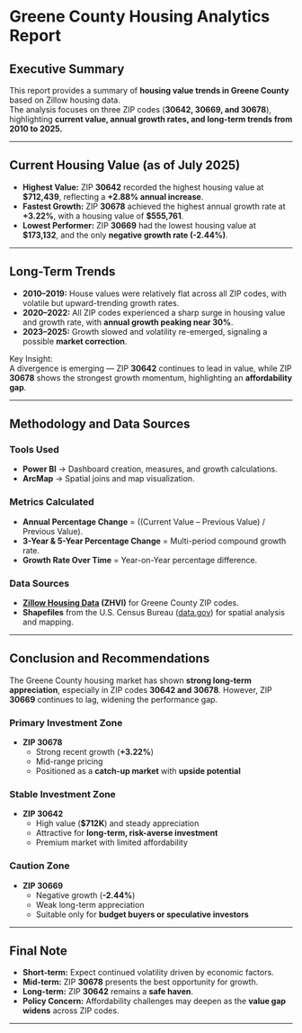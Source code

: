 # Greene County Housing Analytics Report

## Executive Summary
This report provides a summary of **housing value trends in Greene County** based on Zillow housing data.  
The analysis focuses on three ZIP codes (**30642, 30669, and 30678**), highlighting **current value, annual growth rates, and long-term trends from 2010 to 2025.**

---

## Current Housing Value (as of July 2025)
- **Highest Value:** ZIP **30642** recorded the highest housing value at **$712,439**, reflecting a **+2.88% annual increase**.
- **Fastest Growth:** ZIP **30678** achieved the highest annual growth rate at **+3.22%**, with a housing value of **$555,761**.
- **Lowest Performer:** ZIP **30669** had the lowest housing value at **$173,132**, and the only **negative growth rate (-2.44%)**.

---

## Long-Term Trends
- **2010–2019:** House values were relatively flat across all ZIP codes, with volatile but upward-trending growth rates.  
- **2020–2022:** All ZIP codes experienced a sharp surge in housing value and growth rate, with **annual growth peaking near 30%**.  
- **2023–2025:** Growth slowed and volatility re-emerged, signaling a possible **market correction**.  

Key Insight:  
A divergence is emerging — ZIP **30642** continues to lead in value, while ZIP **30678** shows the strongest growth momentum, highlighting an **affordability gap**.

---

## Methodology and Data Sources

### Tools Used
- **Power BI** → Dashboard creation, measures, and growth calculations.  
- **ArcMap** → Spatial joins and map visualization.  

### Metrics Calculated
- **Annual Percentage Change** = ((Current Value – Previous Value) / Previous Value).  
- **3-Year & 5-Year Percentage Change** = Multi-period compound growth rate.  
- **Growth Rate Over Time** = Year-on-Year percentage difference.  

### Data Sources
- **[Zillow Housing Data](https://www.zillow.com/research/data/) (ZHVI)** for Greene County ZIP codes.  
- **Shapefiles** from the U.S. Census Bureau ([data.gov](https://www.data.gov)) for spatial analysis and mapping.  

---

## Conclusion and Recommendations

The Greene County housing market has shown **strong long-term appreciation**, especially in ZIP codes **30642 and 30678**. However, ZIP **30669** continues to lag, widening the performance gap.

### Primary Investment Zone
- **ZIP 30678**  
  - Strong recent growth (**+3.22%**)  
  - Mid-range pricing  
  - Positioned as a **catch-up market** with **upside potential**

### Stable Investment Zone
- **ZIP 30642**  
  - High value (**$712K**) and steady appreciation  
  - Attractive for **long-term, risk-averse investment**  
  - Premium market with limited affordability  

### Caution Zone
- **ZIP 30669**  
  - Negative growth (**-2.44%**)  
  - Weak long-term appreciation  
  - Suitable only for **budget buyers or speculative investors**  

---

## Final Note
- **Short-term:** Expect continued volatility driven by economic factors.  
- **Mid-term:** ZIP **30678** presents the best opportunity for growth.  
- **Long-term:** ZIP **30642** remains a **safe haven**.  
- **Policy Concern:** Affordability challenges may deepen as the **value gap widens** across ZIP codes.  

---
